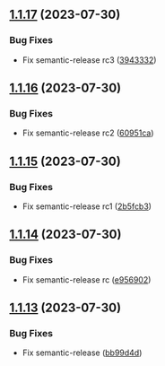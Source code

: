 ## [1.1.17](https://github.com/SylvanasCry/schema-registry-ajv/compare/v1.1.16...v1.1.17) (2023-07-30)


### Bug Fixes

* Fix semantic-release rc3 ([3943332](https://github.com/SylvanasCry/schema-registry-ajv/commit/39433327ea51b83060600e245375faeba46ce786))

## [1.1.16](https://github.com/SylvanasCry/schema-registry-ajv/compare/v1.1.15...v1.1.16) (2023-07-30)


### Bug Fixes

* Fix semantic-release rc2 ([60951ca](https://github.com/SylvanasCry/schema-registry-ajv/commit/60951ca6b553e9f30af0b17498694e6d615e3c22))

## [1.1.15](https://github.com/SylvanasCry/schema-registry-ajv/compare/v1.1.14...v1.1.15) (2023-07-30)


### Bug Fixes

* Fix semantic-release rc1 ([2b5fcb3](https://github.com/SylvanasCry/schema-registry-ajv/commit/2b5fcb3b0d93bba52e2f18f7028ac5d5a1896c6b))

## [1.1.14](https://github.com/SylvanasCry/schema-registry-ajv/compare/v1.1.13...v1.1.14) (2023-07-30)


### Bug Fixes

* Fix semantic-release rc ([e956902](https://github.com/SylvanasCry/schema-registry-ajv/commit/e956902d4c655793b0187a865fa589b013b27df9))

## [1.1.13](https://github.com/SylvanasCry/schema-registry-ajv/compare/v1.1.12...v1.1.13) (2023-07-30)


### Bug Fixes

* Fix semantic-release ([bb99d4d](https://github.com/SylvanasCry/schema-registry-ajv/commit/bb99d4deeac2fed5cdfb0de1f59625803c1eb1d9))
